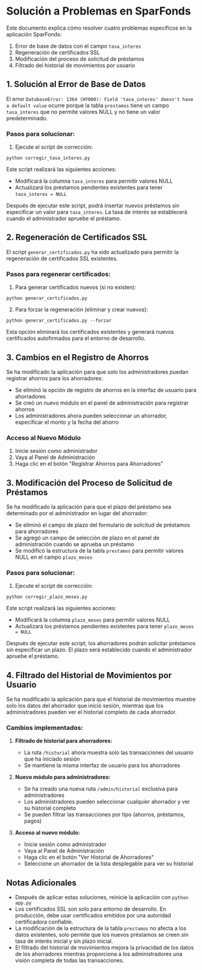 # Solución a Problemas en SparFonds

Este documento explica cómo resolver cuatro problemas específicos en la aplicación SparFonds:

1. Error de base de datos con el campo `tasa_interes`
2. Regeneración de certificados SSL
3. Modificación del proceso de solicitud de préstamos
4. Filtrado del historial de movimientos por usuario

## 1. Solución al Error de Base de Datos

El error `DatabaseError: 1364 (HY000): Field 'tasa_interes' doesn't have a default value` ocurre porque la tabla `prestamos` tiene un campo `tasa_interes` que no permite valores NULL y no tiene un valor predeterminado.

### Pasos para solucionar:

1. Ejecute el script de corrección:

```
python corregir_tasa_interes.py
```

Este script realizará las siguientes acciones:

- Modificará la columna `tasa_interes` para permitir valores NULL
- Actualizará los préstamos pendientes existentes para tener `tasa_interes = NULL`

Después de ejecutar este script, podrá insertar nuevos préstamos sin especificar un valor para `tasa_interes`. La tasa de interés se establecerá cuando el administrador apruebe el préstamo.

## 2. Regeneración de Certificados SSL

El script `generar_certificados.py` ha sido actualizado para permitir la regeneración de certificados SSL existentes.

### Pasos para regenerar certificados:

1. Para generar certificados nuevos (si no existen):

```
python generar_certificados.py
```

2. Para forzar la regeneración (eliminar y crear nuevos):

```
python generar_certificados.py --forzar
```

Esta opción eliminará los certificados existentes y generará nuevos certificados autofirmados para el entorno de desarrollo.

## 3. Cambios en el Registro de Ahorros

Se ha modificado la aplicación para que solo los administradores puedan registrar ahorros para los ahorradores:

- Se eliminó la opción de registro de ahorros en la interfaz de usuario para ahorradores
- Se creó un nuevo módulo en el panel de administración para registrar ahorros
- Los administradores ahora pueden seleccionar un ahorrador, especificar el monto y la fecha del ahorro

### Acceso al Nuevo Módulo

1. Inicie sesión como administrador
2. Vaya al Panel de Administración
3. Haga clic en el botón "Registrar Ahorros para Ahorradores"

## 3. Modificación del Proceso de Solicitud de Préstamos

Se ha modificado la aplicación para que el plazo del préstamo sea determinado por el administrador en lugar del ahorrador:

- Se eliminó el campo de plazo del formulario de solicitud de préstamos para ahorradores
- Se agregó un campo de selección de plazo en el panel de administración cuando se aprueba un préstamo
- Se modificó la estructura de la tabla `prestamos` para permitir valores NULL en el campo `plazo_meses`

### Pasos para solucionar:

1. Ejecute el script de corrección:

```
python corregir_plazo_meses.py
```

Este script realizará las siguientes acciones:

- Modificará la columna `plazo_meses` para permitir valores NULL
- Actualizará los préstamos pendientes existentes para tener `plazo_meses = NULL`

Después de ejecutar este script, los ahorradores podrán solicitar préstamos sin especificar un plazo. El plazo será establecido cuando el administrador apruebe el préstamo.

## 4. Filtrado del Historial de Movimientos por Usuario

Se ha modificado la aplicación para que el historial de movimientos muestre solo los datos del ahorrador que inició sesión, mientras que los administradores pueden ver el historial completo de cada ahorrador.

### Cambios implementados:

1. **Filtrado de historial para ahorradores:**
   - La ruta `/historial` ahora muestra solo las transacciones del usuario que ha iniciado sesión
   - Se mantiene la misma interfaz de usuario para los ahorradores

2. **Nuevo módulo para administradores:**
   - Se ha creado una nueva ruta `/admin/historial` exclusiva para administradores
   - Los administradores pueden seleccionar cualquier ahorrador y ver su historial completo
   - Se pueden filtrar las transacciones por tipo (ahorros, préstamos, pagos)

3. **Acceso al nuevo módulo:**
   - Inicie sesión como administrador
   - Vaya al Panel de Administración
   - Haga clic en el botón "Ver Historial de Ahorradores"
   - Seleccione un ahorrador de la lista desplegable para ver su historial

## Notas Adicionales

- Después de aplicar estas soluciones, reinicie la aplicación con `python app.py`
- Los certificados SSL son solo para entorno de desarrollo. En producción, debe usar certificados emitidos por una autoridad certificadora confiable.
- La modificación de la estructura de la tabla `prestamos` no afecta a los datos existentes, solo permite que los nuevos préstamos se creen sin tasa de interés inicial y sin plazo inicial.
- El filtrado del historial de movimientos mejora la privacidad de los datos de los ahorradores mientras proporciona a los administradores una visión completa de todas las transacciones.